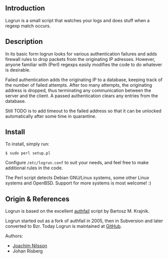 Introduction
------------

Logrun is a small script that watches your logs and does stuff when a
regexp match occurs.


Description
-----------

In its basic form logrun looks for various authentication failures and
adds firewall rules to drop packets from the originating IP adresses.
However, anyone familiar with (Perl) regexps easily modifies the code to
do whatever is desirable.

Failed authentication adds the originating IP to a database, keeping
track of the number of failed attempts.  After too many attempts, the
originating address is dropped, thus terminating any communication
between the server and the client.  A passed authentication clears any
entries from the database.

Still TODO is to add timeout to the failed address so that it can be
unlocked automatically after some time in quarantine.


Install
-------

To install, simply run:

	$ sudo perl setup.pl

Configure `/etc/logrun.conf` to suit your needs, and feel free to make
additional rules in the code.

The Perl script detects Debian GNU/Linux systems, some other Linux
systems and OpenBSD.  Support for more systems is most welcome! :)


Origin & References
-------------------

Logrun is based on the excellent [authfail][] script by Bartosz
M. Krajnik.

Logrun started out as a fork of authfail in 2005, then in Subversion and
later converted to Bzr.  Today Logrun is maintained at [GitHub][].

Authors:
- [Joachim Nilsson][]
- Johan Risberg

[GitHub]:           https://github.com/troglobit/logrun
[authfail]:         http://www.sourcefiles.org/System/Daemons/Networking/authfail-1.1.4.tgz.shtml
[Joachim Nilsson]:  http://troglobit.com
